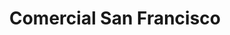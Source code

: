 ---
title: "Comercial San Francisco"
url: /san-miguel/comercial-san-francisco-3a-avenida-sur/
shop: Supermarkt
---
